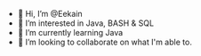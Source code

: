 - 👋 Hi, I’m @Eekain
- 👀 I’m interested in Java, BASH & SQL
- 🌱 I’m currently learning Java
- 💞️ I’m looking to collaborate on what I'm able to.


<!---
Eekain/Eekain is a ✨ special ✨ repository because its `README.md` (this file) appears on your GitHub profile.
You can click the Preview link to take a look at your changes.
--->
